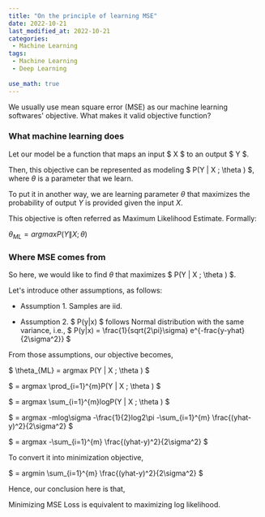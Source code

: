 ```yaml
---
title: "On the principle of learning MSE"
date: 2022-10-21
last_modified_at: 2022-10-21
categories:
 - Machine Learning
tags:
 - Machine Learning
 - Deep Learning
 
use_math: true
---
```


We usually use mean square error (MSE) as our machine learning softwares' objective. What makes it valid objective function?



### What machine learning does

Let our model be a function that maps an input $ X $ to an output $ Y $.

Then, this objective can be represented as modeling $ P(Y \| X ; \theta ) $, where $\theta$ is a parameter that we learn. 

To put it in another way, we are learning parameter $\theta$ that maximizes the probability of output $Y$ is provided given the input $X$.



This objective is often referred as Maximum Likelihood Estimate. Formally:

$\theta_{ML} = argmax  P(Y \| X ; \theta )$



### Where MSE comes from

So here, we would like to find $\theta$ that maximizes $ P(Y \| X ; \theta ) $.

Let's introduce other assumptions, as follows:

- Assumption 1. Samples are iid.

- Assumption 2. $ P(y|x) $ follows Normal distribution with the same variance, i.e., $ P(y\|x) = \frac{1}{sqrt{2\pi}\sigma} e^{-frac{y-yhat}{2\sigma^2}} $

From those assumptions, our objective becomes,

$ \theta_{ML} = argmax  P(Y \| X ; \theta ) $

$ = argmax  \prod_{i=1}^{m}P(Y \| X ; \theta ) $

$ = argmax  \sum_{i=1}^{m}logP(Y \| X ; \theta ) $

$ = argmax  -mlog\sigma -\frac{1}{2}log2\pi -\sum_{i=1}^{m} \frac{(yhat-y)^2}{2\sigma^2} $

$ = argmax  -\sum_{i=1}^{m} \frac{(yhat-y)^2}{2\sigma^2} $



To convert it into minimization objective,

$ = argmin  \sum_{i=1}^{m} \frac{(yhat-y)^2}{2\sigma^2} $



Hence, our conclusion here is that, 

Minimizing MSE Loss is equivalent to maximizing log likelihood.



 

